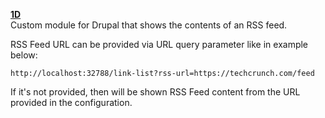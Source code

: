 **[1D](https://github.com/Exove/developer-test#1d-create-a-module-in-drupal)** <br>
Custom module for Drupal that shows the contents of an RSS feed.

RSS Feed URL can be provided via URL query parameter like in example below:

``http://localhost:32788/link-list?rss-url=https://techcrunch.com/feed``

If it's not provided, then will be shown RSS Feed content from the URL provided in the configuration.<br>